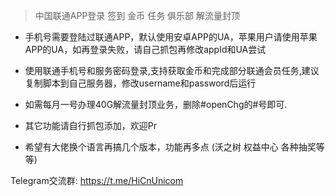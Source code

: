 > 中国联通APP登录 签到 金币 任务 俱乐部 解流量封顶
  
* 手机号需要登陆过联通APP，默认使用安卓APP的UA，苹果用户请使用苹果APP的UA，如再登录失败，请自己抓包再修改appId和UA尝试
  
* 使用联通手机号和服务密码登录,支持获取金币和完成部分联通会员任务,建议复制脚本到自己服务器，修改username和password后运行
  
* 如需每月一号办理40G解流量封顶业务，删除#openChg的#号即可.

* 其它功能请自行抓包添加，欢迎Pr

* 希望有大佬换个语言再搞几个版本，功能再多点  (沃之树 权益中心 各种抽奖等等)


Telegram交流群:  https://t.me/HiCnUnicom  
